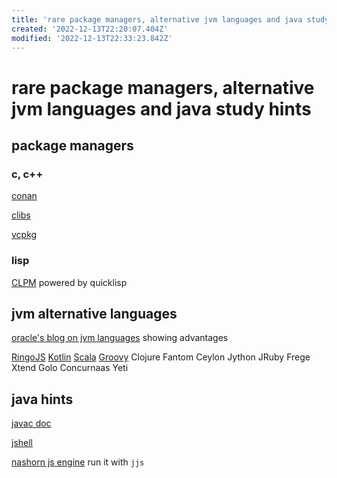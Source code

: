 ```yaml
---
title: 'rare package managers, alternative jvm languages and java study hints'
created: '2022-12-13T22:20:07.404Z'
modified: '2022-12-13T22:33:23.842Z'
---
```


# rare package managers, alternative jvm languages and java study hints

## package managers

### c, c++
[conan](https://conan.io/)

[clibs](https://www.clibs.org/)

[vcpkg](https://vcpkg.io/en/index.html)

### lisp

[CLPM](https://www.clpm.dev/) powered by quicklisp

## jvm alternative languages

[oracle's blog on jvm languages](https://www.oracle.com/technical-resources/articles/java/architect-languages.html) showing advantages

[RingoJS](https://www.ringojs.org/documentation/)
[Kotlin](https://kotlinlang.org/)
[Scala](https://www.scala-lang.org/)
[Groovy](http://www.groovy-lang.org/)
Clojure
Fantom
Ceylon
Jython
JRuby
Frege
Xtend
Golo
Concurnaas
Yeti

## java hints

[javac doc]()

[jshell]()

[nashorn js engine](https://www.oracle.com/technical-resources/articles/java/jf14-nashorn.html) run it with `jjs`


